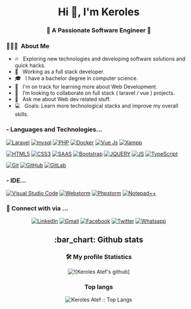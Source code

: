 <h1 align="center">Hi 👋, I'm Keroles</h1>
<h3 align="center">🚀 A Passionate Software Engineer  🚀</h3>
<h3> 👨🏻‍💻 &nbsp;About Me </h3>

- 🔥 &nbsp; Exploring new technologies and developing software solutions and quick hacks.
- 💼 &nbsp; Working as a full stack developer.
- 🎓 &nbsp; I have a bachelor degree in computer science.
- 🌱 &nbsp; I'm on track for learning more about Web Development.
- 👯 &nbsp; I’m looking to collaborate on full stack ( laravel / vue ) projects.
- 💬 &nbsp; Ask me about Web dev related stuff.
- 💻 &nbsp; Goals: Learn more technological stacks and improve my overall skills.

### - Languages and Technologies...
[![Laravel](https://img.shields.io/badge/-Laravel-white?style=flat-square&logo=laravel)](https://github.com/keroles19/)
[![mysql](https://img.shields.io/badge/-mysql-005C84?style=flat-square&logo=mysql&logoColor=white)](https://github.com/keroles19/)
[![PHP](https://img.shields.io/badge/PHP-777BB4?style=flat-square&logo=php&logoColor=white)](https://github.com/keroles19/)
[![Docker](https://img.shields.io/badge/Docker-2CA5E0?style=flat-square&logo=docker&logoColor=white)](https://github.com/keroles19/)
[![Vue Js](https://img.shields.io/badge/Vue.js-35495E?style=flat-square&logo=vuedotjs&logoColor=4FC08D)](https://github.com/keroles19/)
[![Xampp](https://img.shields.io/badge/xampp-F37623?style=flat-square&logo=xampp&logoColor=white)](https://github.com/keroles19/)


[![HTML5](https://img.shields.io/badge/-HTML5-E34F26?style=flat-square&logo=html5&logoColor=white&link=https://github.com/keroles19/)](https://github.com/keroles19/)
[![CSS3](https://img.shields.io/badge/-CSS3-1572B6?style=flat-square&logo=css3&link=https://github.com/keroles19/)](https://github.com/keroles19/)
[![SAAS](https://img.shields.io/badge/Sass-CC6699?style=flat-square&logo=sass&logoColor=white&link=https://github.com/keroles19/)](https://github.com/keroles19/)
[![Bootstrap](https://img.shields.io/badge/-Bootstrap-563D7C?style=flat-square&logo=bootstrap&link=https://github.com/keroles19/)](https://github.com/keroles19/)
[![JQUERY](https://img.shields.io/badge/jQuery-0769AD?style=flat-square&logo=jquery&logoColor=white&link=https://github.com/keroles19/)](https://github.com/keroles19/)
[![JS](https://img.shields.io/badge/-JavaScript-black?style=flat-square&logo=javascript&link=https://github.com/keroles19/)](https://github.com/keroles19/)
[![TypeScript](https://img.shields.io/badge/TypeScript-007ACC?style=flat-square&logo=typescript&logoColor=white&link=https://github.com/keroles19/)](https://github.com/LuizCarlosAbbott/)

[![Git](https://img.shields.io/badge/-Git-black?style=flat-square&logo=git&link=https://github.com/keroles19/)](https://github.com/keroles19/)
[![GitHub](https://img.shields.io/badge/-GitHub-181717?style=flat-square&logo=github&link=https://github.com/keroles19/)](https://github.com/keroles19/)
[![GitLab](https://img.shields.io/badge/-GitLab-FCA121?style=flat-square&logo=gitlab&link=https://github.com/keroles19/)](https://github.com/keroles19/)

### - IDE... 
[![Visual Studio Code](https://img.shields.io/badge/Visual_Studio_Code-0078D4?style=flat-square&logo=visual%20studio%20code&logoColor=white&link=https://github.com/ahmedmohamed24/)](https://github.com/keroles19/)
[![Webstorm](https://img.shields.io/badge/webstorm-143?style=flatsquare&logo=webstorm&logoColor=black&color=black&labelColor=darkorchid&link=https://github.com/keroles19/)](https://github.com/keroles19/)
[![Phpstorm](https://img.shields.io/badge/phpstorm-143?style=flat-square&logo=phpstorm&logoColor=black&color=black&labelColor=darkorchid&link=https://github.com/keroles19/)](https://github.com/keroles19/)
[![Notepad++](https://img.shields.io/badge/Notepad++-90E59A.svg?style=flat-square&logo=notepad%2B%2B&logoColor=black&link=https://github.com/keroles19/)](https://github.com/keroles19/)


<h3> 💬 Connect with via ... </h3>
<p align="center">
<a href="https://www.linkedin.com/in/keroles-atef" target="_blank"><img src="https://img.shields.io/badge/LinkedIn-%230077B5.svg?&style=flat-square&logo=linkedin&logoColor=white" alt="LinkedIn"></a>
<a href="mailto:kerolesatef200@gmail.com" target="_blank"><img src="https://img.shields.io/badge/gmail-%23E4405F.svg?&style=flat-square&logo=gmail&logoColor=white" alt="Gmail"></a>  
<a href="https://www.facebook.com/kerolesatef200" target="_blank"><img src="https://img.shields.io/badge/Facebook-%231877F2.svg?&style=flat-square&logo=facebook&logoColor=white" alt="Facebook"></a>
<a href="https://wuzzuf.net/me/keroles-Atef-d813994bd9" target="_blank"><img src="https://img.shields.io/badge/-Wuzzuf-1da1f2?style=flat-square&labelColor=1da1f2&logo=wuzzuf&logoColor=white&link=https://wuzzuf.net/me/keroles-Atef-d813994bd9" alt="Twitter"></a>  
<a href="https://api.whatsapp.com/send?phone=+201060402713&text=Hi!" target="_blank"><img src="https://img.shields.io/badge/-Whatsapp-4CA143?style=flat-square&labelColor=4CA143&logo=whatsapp&logoColor=white&link=https://api.whatsapp.com/send?phone=+201060402713&text=Hi!)](" alt="Whatsapp"></a>  
<!-- [![DEV Badge](https://img.shields.io/badge/-DEV.to-000?style=flat-square&logo=dev.to&logoColor=white&link=https://dev.to/weltonfelix)](https://dev.to/weltonfelix)
[![Medium Badge](https://img.shields.io/badge/-Medium-000?style=flat-square&logo=Medium&logoColor=white&&link=https://medium.com/@weltonfelix)](https://medium.com/@weltonfelix)
 -->
 </p>

<h2 align="center">:bar_chart: Github stats </h2>

<h3 align="center">🛠 My profile Statistics </h3>

<p align="center"><img src="https://github-readme-stats.vercel.app/api?username=keroles19&show_icons=true&theme=tokyonight" alt="![Keroles Atef's github]"></p>

<h3 align="center">Top langs</h3>

<p align="center"><img src="https://github-readme-stats.vercel.app/api/top-langs/?username=keroles19&langs_count=10&theme=tokyonight&layout=compact" alt="Keroles Atef :: Top Langs" /></p>

[//]: # (## 🏆 GitHub Profile Trophies)

[//]: # (<p align="left"> <a href="https://github.com/ryo-ma/github-profile-trophy"><img src="https://github-profile-trophy.vercel.app/?username=keroles19" alt="keroles19" /></a> </p>)

[//]: # (<a href="https://app.daily.dev/keroles19"><img src="https://api.daily.dev/devcards/6916103a3fec42ac884c3d21280ac528.png?r=n61" width="400" alt="KerolesAtef's Dev Card"/></a>)
[//]: # ( <img align="right" src="https://user-images.githubusercontent.com/63050133/156676671-d5b2e362-97d4-4404-9447-dd71ddfea82f.gif" width = 100px/>)

